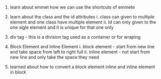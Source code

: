 1. learn about emmet how we can use the shortcuts of emmete

2. learn about the class and the id attributes
   i. class can given to multiple element and one class have multiple element
   ii. Id can only given to the one sigle element and it is unique for that one only

3. div tag - this is a division tag used as a container or for wraping 

4. Block Element and Inline Element 
   i. block element - start from new line and take space from left to right full
   ii. inline element - not start from new line and only take the space they need

5. learned about how to convert a block element inline and inline element in block